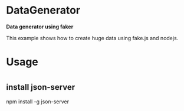 # DataGenerator
<b>Data generator using faker</b>

This example shows how to create huge data using fake.js and nodejs.

<h1>Usage<h1>

<h2>install json-server</h2>
npm install -g json-server

